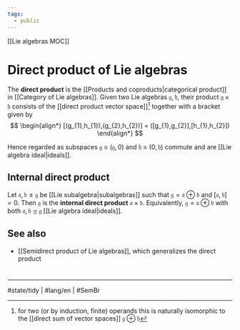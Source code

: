 ```yaml
---
tags:
  - public
---
```

[[Lie algebras MOC]]
# Direct product of Lie algebras

The **direct product** is the [[Products and coproducts|categorical product]] in [[Category of Lie algebras]].
Given two Lie algebras $\mathfrak{g}, \mathfrak{h}$,
their product $\mathfrak{g} \times \mathfrak{h}$ consists of the [[direct product vector space]][^sum] together with a bracket given by
$$
\begin{align*}
[(g_{1},h_{1}),(g_{2},h_{2})] = ([g_{1},g_{2}],[h_{1},h_{2}])
\end{align*}
$$

Hence regarded as subspaces $\mathfrak{g} \cong (\mathfrak{g}, 0)$ and $\mathfrak{h} \cong (0, \mathfrak{h})$ commute and are [[Lie algebra ideal|ideals]].

  [^sum]: for two (or by induction, finite) operands this is naturally isomorphic to the [[direct sum of vector spaces]] $\mathfrak{g} \oplus \mathfrak{h}$

## Internal direct product

Let $\mathfrak{a}, \mathfrak{b} \leq \mathfrak{g}$ be [[Lie subalgebra|subalgebras]] such that $\mathfrak{g} = \mathfrak{a} \oplus \mathfrak{b}$ and $[\mathfrak{a},\mathfrak{b}] = 0$.
Then $\mathfrak{g}$ is the **internal direct product** $\mathfrak{a} \times \mathfrak{b}$.
Equivalently, $\mathfrak{g} = \mathfrak{a} \oplus \mathfrak{b}$ with both $\mathfrak{a},\mathfrak{b} \trianglelefteq \mathfrak{g}$ [[Lie algebra ideal|ideals]].

## See also

- [[Semidirect product of Lie algebras]], which generalizes the direct product

#
---
#state/tidy | #lang/en | #SemBr
